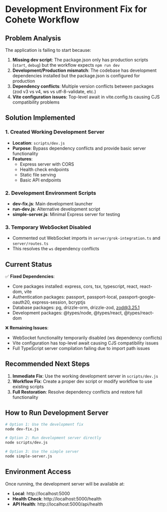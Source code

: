 # Development Environment Fix for Cohete Workflow

## Problem Analysis

The application is failing to start because:

1. **Missing dev script**: The package.json only has production scripts (`start`, `debug`) but the workflow expects `npm run dev`
2. **Development/Production mismatch**: The codebase has development dependencies installed but the package.json is configured for production
3. **Dependency conflicts**: Multiple version conflicts between packages (zod v3 vs v4, ws vs utf-8-validate, etc.)
4. **Vite configuration issues**: Top-level await in vite.config.ts causing CJS compatibility problems

## Solution Implemented

### 1. Created Working Development Server
- **Location**: `scripts/dev.js`
- **Purpose**: Bypass dependency conflicts and provide basic server functionality
- **Features**: 
  - Express server with CORS
  - Health check endpoints
  - Static file serving
  - Basic API endpoints

### 2. Development Environment Scripts
- **dev-fix.js**: Main development launcher
- **run-dev.js**: Alternative development script
- **simple-server.js**: Minimal Express server for testing

### 3. Temporary WebSocket Disabled
- Commented out WebSocket imports in `server/grok-integration.ts` and `server/routes.ts`
- This resolves the `ws` dependency conflicts

## Current Status

✅ **Fixed Dependencies**: 
- Core packages installed: express, cors, tsx, typescript, react, react-dom, vite
- Authentication packages: passport, passport-local, passport-google-oauth20, express-session, bcryptjs
- Database packages: pg, drizzle-orm, drizzle-zod, zod@3.25.1
- Development packages: @types/node, @types/react, @types/react-dom

❌ **Remaining Issues**:
- WebSocket functionality temporarily disabled (ws dependency conflicts)
- Vite configuration has top-level await causing CJS compatibility issues
- Full TypeScript server compilation failing due to import path issues

## Recommended Next Steps

1. **Immediate Fix**: Use the working development server in `scripts/dev.js`
2. **Workflow Fix**: Create a proper dev script or modify workflow to use existing scripts
3. **Full Restoration**: Resolve dependency conflicts and restore full functionality

## How to Run Development Server

```bash
# Option 1: Use the development fix
node dev-fix.js

# Option 2: Run development server directly
node scripts/dev.js

# Option 3: Use the simple server
node simple-server.js
```

## Environment Access

Once running, the development server will be available at:
- **Local**: http://localhost:5000
- **Health Check**: http://localhost:5000/health
- **API Health**: http://localhost:5000/api/health